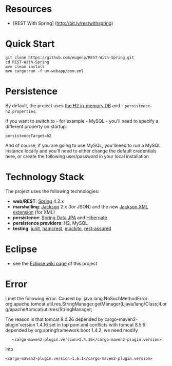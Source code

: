 # Resources
- [REST With Spring] (http://bit.ly/restwithspring)


# Quick Start
```
git clone https://github.com/eugenp/REST-With-Spring.git
cd REST-With-Spring
mvn clean install
mvn cargo:run -f um-webapp/pom.xml
```


# Persistence
By default, the project uses [the H2 in-memory DB](http://www.h2database.com/html/main.html) and - `persistence-h2.properties`.

If you want to switch to - for example - MySQL - you'll need to specify a different property on startup:
```
persistenceTarget=h2
```
And of course, if you are going to use MySQL, you'llneed to run a MySQL instance locally and you'll need to either change the default credentials here, or create the following user/password in your local installation


# Technology Stack
The project uses the following technologies: <br/>
- **web/REST**: [Spring](http://www.springsource.org/) 4.2.x <br/>
- **marshalling**: [Jackson](https://github.com/FasterXML/jackson-databind) 2.x (for JSON) and the new  [Jackson XML extension](https://github.com/FasterXML/jackson-dataformat-xml) (for XML) <br/>
- **persistence**: [Spring Data JPA](http://www.springsource.org/spring-data/jpa) and [Hibernate](http://www.hibernate.org/) <br/>
- **persistence providers**: H2, MySQL
- **testing**: [junit](http://www.junit.org/), [hamcrest](http://code.google.com/p/hamcrest/), [mockito](http://code.google.com/p/mockito/), [rest-assured](http://code.google.com/p/rest-assured/) <br/>



# Eclipse
- see the [Eclipse wiki page](https://github.com/eugenp/REST-With-Spring/wiki/Eclipse:-Setup-and-Configuration) of this project

# Error
I met the following error:
Caused by: java.lang.NoSuchMethodError: org.apache.tomcat.util.res.StringManager.getManager(Ljava/lang/Class;)Lorg/apache/tomcat/util/res/StringManager;

The reason is that tomcat 8.0.26 depended by cargo-maven2-plugin'version 1.4.16 set in top pom.xml conflicts with tomcat 8.5.6 depended by org.springframework.boot 1.4.2,
we need modify
```
   <cargo-maven2-plugin.version>1.4.16</cargo-maven2-plugin.version> 
```
into 
```
<cargo-maven2-plugin.version>1.6.1</cargo-maven2-plugin.version>
```
